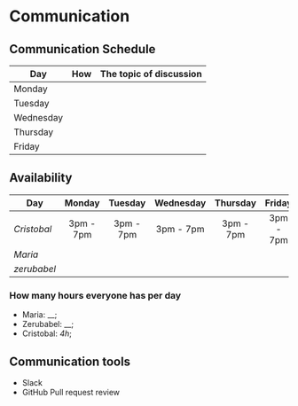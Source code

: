 # Communication

## Communication Schedule

| Day       |  How  | The topic of discussion                   |
| --------- | :---: | ----------------------------------------- |
| Monday    |  |                                  |
| Tuesday   | |             |
| Wednesday |  |  |
| Thursday  |  |                    |
| Friday    | |                          |

## Availability

|Day|Monday|Tuesday|Wednesday|Thursday|Friday|Saturday|Sunday|
| ----------- | :------------------: | :----------------: | :-------------: | :--------------: | :-----------: | :---------: | :---------: |
| _Cristobal_ | 3pm - 7pm  | 3pm - 7pm  | 3pm - 7pm |3pm - 7pm| 3pm - 7pm |off|off|
| _Maria_     |  |  |  | |  | | |
| _zerubabel_ |  |  |  | |  | |   |

### How many hours everyone has per day

- Maria: __;
- Zerubabel: __;
- Cristobal: _4h_;

## Communication tools

- Slack
- GitHub Pull request review
